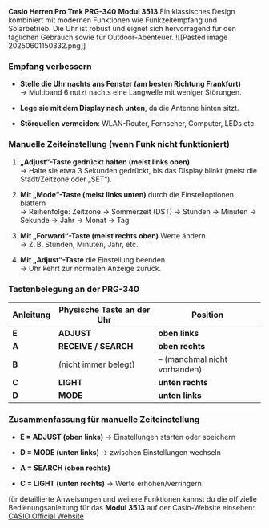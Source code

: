 **Casio Herren Pro Trek PRG-340**  **Modul 3513**
Ein klassisches Design kombiniert mit modernen Funktionen wie Funkzeitempfang und Solarbetrieb. Die Uhr ist robust und eignet sich hervorragend für den täglichen Gebrauch sowie für Outdoor-Abenteuer.
![[Pasted image 20250601150332.png]]


### Empfang verbessern

- **Stelle die Uhr nachts ans Fenster (am besten Richtung Frankfurt)**  
    → Multiband 6 nutzt nachts eine Langwelle mit weniger Störungen.
    
- **Lege sie mit dem Display nach unten**, da die Antenne hinten sitzt.
    
- **Störquellen vermeiden**: WLAN-Router, Fernseher, Computer, LEDs etc.
### Manuelle Zeiteinstellung (wenn Funk nicht funktioniert)

1. **„Adjust“-Taste gedrückt halten (meist links oben)**  
    → Halte sie etwa 3 Sekunden gedrückt, bis das Display blinkt (meist die Stadt/Zeitzone oder „SET“).
    
2. **Mit „Mode“-Taste (meist links unten)** durch die Einstelloptionen blättern  
    → Reihenfolge: Zeitzone → Sommerzeit (DST) → Stunden → Minuten → Sekunde → Jahr → Monat → Tag
    
3. **Mit „Forward“-Taste (meist rechts oben)** Werte ändern  
    → Z. B. Stunden, Minuten, Jahr, etc.
    
4. **Mit „Adjust“-Taste** die Einstellung beenden  
    → Uhr kehrt zur normalen Anzeige zurück.
### Tastenbelegung an der PRG-340

|Anleitung|Physische Taste an der Uhr|Position|
|---|---|---|
|**E**|**ADJUST**|**oben links**|
|**A**|**RECEIVE / SEARCH**|**oben rechts**|
|**B**|(nicht immer belegt)|– (manchmal nicht vorhanden)|
|**C**|**LIGHT**|**unten rechts**|
|**D**|**MODE**|**unten links**|
### Zusammenfassung für manuelle Zeiteinstellung

- **E = ADJUST (oben links)** → Einstellungen starten oder speichern
    
- **D = MODE (unten links)** → zwischen Einstellungen wechseln
    
- **A = SEARCH (oben rechts)**
    
- **C = LIGHT (unten rechts)** → Werte erhöhen/verringern
    

für detaillierte Anweisungen und weitere Funktionen kannst du die offizielle Bedienungsanleitung für das **Modul 3513** auf der Casio-Website einsehen: [CASIO Official Website](https://support.casio.com/global/de/wat/manual/3513_de/AHNISYhbrhvbns.html?utm_source=chatgpt.com)